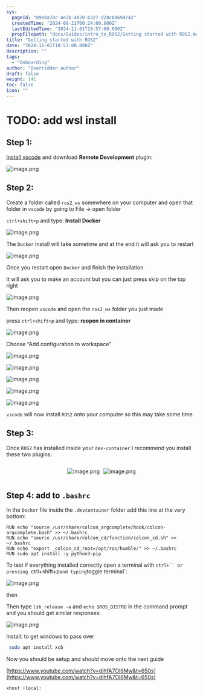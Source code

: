 ```yaml
---
sys:
  pageId: "89e0a78c-4e2b-4070-b327-d28cb0694742"
  createdTime: "2024-08-21T00:24:00.000Z"
  lastEditedTime: "2024-11-01T18:57:00.000Z"
  propFilepath: "docs/Guides/intro_to_ROS2/Getting started with ROS2.md"
title: "Getting started with ROS2"
date: "2024-11-01T18:57:00.000Z"
description: ""
tags:
  - "Onboarding"
author: "Overridden author"
draft: false
weight: 141
toc: false
icon: ""
---
```


# TODO: add wsl install

## Step 1:

[Install vscode](https://code.visualstudio.com/download) and download **Remote Development** plugin:

![image.png](https://prod-files-secure.s3.us-west-2.amazonaws.com/d518164a-d88e-44d1-a4ee-3adb3bd8bce0/efb52993-1881-4a40-b95e-6f020334f022/image.png?X-Amz-Algorithm=AWS4-HMAC-SHA256&X-Amz-Content-Sha256=UNSIGNED-PAYLOAD&X-Amz-Credential=ASIAZI2LB466QYLFSPLD%2F20250411%2Fus-west-2%2Fs3%2Faws4_request&X-Amz-Date=20250411T161000Z&X-Amz-Expires=3600&X-Amz-Security-Token=IQoJb3JpZ2luX2VjEEgaCXVzLXdlc3QtMiJGMEQCIH%2FZmg%2Byyd34a7fDiQGNyNsCEjIMCsVVc%2FXK2iAOHHTtAiARA%2FtDdq%2FJxI0u1IfJUVwjcpG3Bu2QvPKfI%2FtnsOmxbiqIBAjB%2F%2F%2F%2F%2F%2F%2F%2F%2F%2F8BEAAaDDYzNzQyMzE4MzgwNSIM7MXbWmDzj0Os%2Bs9%2BKtwDkRiAk8Qf0H8IjIhhtDalFmy%2FAYDoGcZCeAqM6C5%2FOPrUFqE8FLBRaD4phfY8JjCE%2FixKXmAJvmpTu01H9SOK1vzDPz64TO9uUiqVHsO9JtdJxAXKwokbLUumx2A%2Bv4zMDkhVX82gQW3isIJ30b1FjFoHAfXBhcCyRIpjDsaANPLUHikafyGNOyveuf5SQyAkn283UvOyCz9A6TUZDuwqmQbSeGzyrTd%2BRLBm64mIyVdErdurag9dPCiimhG0z4WZxprqlR%2FGomRURV7oyyDlWm0GvOPeTFwKPrBQekuJUCZdBJHBR1pNd2JrN3g2gfuFtJr0d3WM5TKggBZW7E7XPvqtge8nV2jkSelzjUO5dCimtmFluq8lBir%2F9yQN%2BoAeVj9xUH7EAUTqEKBG3drjlMldzyhTz8REERnabmpkFrIsaH2RNdA8HHJ82NXJXcRaVcd4x5gTSUCW2nTVV6TyS6QTMOSOVfQu01usYJodTcjnM09AmJz38avboDQxGbB6%2BVfIk6ajvwUt3iMjlyOn%2FYKxl9Xf78tJm7TZ1cafw%2BGbAQndp3lhVcTgk128%2FP4m6GHcq6WcSawPO6ZfSGl17HBX59ZtP7PqUnY8t8JITOUdw7fGRt4kOjoR0N4wm%2FLkvwY6pgGud8TqZQI2yjDh2Nlbex2X6GlAAhjJJuvxOD6J%2Fd%2F9vnA0ddvHBBLfRz9df5NKlpgyNPTahHMg5VSKtq9xrBHQxWOElWkMPGSAxWVCL4oEtevGFgL82x6f9lBH4QdITcfKaP2OwrBQVvnke7cbIrJeBsHNTq9A7wPU4RhSI06Q2oSW3BjmvCIxG8LKraCdgN33elJnExW6zgjRurkqlWHWiJrtkOrj&X-Amz-Signature=d1b8e5dfbd729b1cd8990454a5b1fd26bf5183796ebe7172e8a056d0df518bf6&X-Amz-SignedHeaders=host&x-id=GetObject)

## Step 2:

Create a folder called `ros2_ws` somewhere on your computer and open that folder in `vscode` by going to File → open folder 

`ctrl+shift+p` and type: **Install Docker**

![image.png](https://prod-files-secure.s3.us-west-2.amazonaws.com/d518164a-d88e-44d1-a4ee-3adb3bd8bce0/2269dc0e-1cd5-47ff-bceb-c04ad9b2eab0/image.png?X-Amz-Algorithm=AWS4-HMAC-SHA256&X-Amz-Content-Sha256=UNSIGNED-PAYLOAD&X-Amz-Credential=ASIAZI2LB466QYLFSPLD%2F20250411%2Fus-west-2%2Fs3%2Faws4_request&X-Amz-Date=20250411T161000Z&X-Amz-Expires=3600&X-Amz-Security-Token=IQoJb3JpZ2luX2VjEEgaCXVzLXdlc3QtMiJGMEQCIH%2FZmg%2Byyd34a7fDiQGNyNsCEjIMCsVVc%2FXK2iAOHHTtAiARA%2FtDdq%2FJxI0u1IfJUVwjcpG3Bu2QvPKfI%2FtnsOmxbiqIBAjB%2F%2F%2F%2F%2F%2F%2F%2F%2F%2F8BEAAaDDYzNzQyMzE4MzgwNSIM7MXbWmDzj0Os%2Bs9%2BKtwDkRiAk8Qf0H8IjIhhtDalFmy%2FAYDoGcZCeAqM6C5%2FOPrUFqE8FLBRaD4phfY8JjCE%2FixKXmAJvmpTu01H9SOK1vzDPz64TO9uUiqVHsO9JtdJxAXKwokbLUumx2A%2Bv4zMDkhVX82gQW3isIJ30b1FjFoHAfXBhcCyRIpjDsaANPLUHikafyGNOyveuf5SQyAkn283UvOyCz9A6TUZDuwqmQbSeGzyrTd%2BRLBm64mIyVdErdurag9dPCiimhG0z4WZxprqlR%2FGomRURV7oyyDlWm0GvOPeTFwKPrBQekuJUCZdBJHBR1pNd2JrN3g2gfuFtJr0d3WM5TKggBZW7E7XPvqtge8nV2jkSelzjUO5dCimtmFluq8lBir%2F9yQN%2BoAeVj9xUH7EAUTqEKBG3drjlMldzyhTz8REERnabmpkFrIsaH2RNdA8HHJ82NXJXcRaVcd4x5gTSUCW2nTVV6TyS6QTMOSOVfQu01usYJodTcjnM09AmJz38avboDQxGbB6%2BVfIk6ajvwUt3iMjlyOn%2FYKxl9Xf78tJm7TZ1cafw%2BGbAQndp3lhVcTgk128%2FP4m6GHcq6WcSawPO6ZfSGl17HBX59ZtP7PqUnY8t8JITOUdw7fGRt4kOjoR0N4wm%2FLkvwY6pgGud8TqZQI2yjDh2Nlbex2X6GlAAhjJJuvxOD6J%2Fd%2F9vnA0ddvHBBLfRz9df5NKlpgyNPTahHMg5VSKtq9xrBHQxWOElWkMPGSAxWVCL4oEtevGFgL82x6f9lBH4QdITcfKaP2OwrBQVvnke7cbIrJeBsHNTq9A7wPU4RhSI06Q2oSW3BjmvCIxG8LKraCdgN33elJnExW6zgjRurkqlWHWiJrtkOrj&X-Amz-Signature=2e1cf3ec69451bbc9ed8b2e715cb2892e93819897199dd24ba2c502cdaa5d960&X-Amz-SignedHeaders=host&x-id=GetObject)

The `Docker` install will take sometime and at the end it will ask you to restart

![image.png](https://prod-files-secure.s3.us-west-2.amazonaws.com/d518164a-d88e-44d1-a4ee-3adb3bd8bce0/ed233f78-be33-4b1f-b89c-9c346c0e961e/image.png?X-Amz-Algorithm=AWS4-HMAC-SHA256&X-Amz-Content-Sha256=UNSIGNED-PAYLOAD&X-Amz-Credential=ASIAZI2LB466QYLFSPLD%2F20250411%2Fus-west-2%2Fs3%2Faws4_request&X-Amz-Date=20250411T161000Z&X-Amz-Expires=3600&X-Amz-Security-Token=IQoJb3JpZ2luX2VjEEgaCXVzLXdlc3QtMiJGMEQCIH%2FZmg%2Byyd34a7fDiQGNyNsCEjIMCsVVc%2FXK2iAOHHTtAiARA%2FtDdq%2FJxI0u1IfJUVwjcpG3Bu2QvPKfI%2FtnsOmxbiqIBAjB%2F%2F%2F%2F%2F%2F%2F%2F%2F%2F8BEAAaDDYzNzQyMzE4MzgwNSIM7MXbWmDzj0Os%2Bs9%2BKtwDkRiAk8Qf0H8IjIhhtDalFmy%2FAYDoGcZCeAqM6C5%2FOPrUFqE8FLBRaD4phfY8JjCE%2FixKXmAJvmpTu01H9SOK1vzDPz64TO9uUiqVHsO9JtdJxAXKwokbLUumx2A%2Bv4zMDkhVX82gQW3isIJ30b1FjFoHAfXBhcCyRIpjDsaANPLUHikafyGNOyveuf5SQyAkn283UvOyCz9A6TUZDuwqmQbSeGzyrTd%2BRLBm64mIyVdErdurag9dPCiimhG0z4WZxprqlR%2FGomRURV7oyyDlWm0GvOPeTFwKPrBQekuJUCZdBJHBR1pNd2JrN3g2gfuFtJr0d3WM5TKggBZW7E7XPvqtge8nV2jkSelzjUO5dCimtmFluq8lBir%2F9yQN%2BoAeVj9xUH7EAUTqEKBG3drjlMldzyhTz8REERnabmpkFrIsaH2RNdA8HHJ82NXJXcRaVcd4x5gTSUCW2nTVV6TyS6QTMOSOVfQu01usYJodTcjnM09AmJz38avboDQxGbB6%2BVfIk6ajvwUt3iMjlyOn%2FYKxl9Xf78tJm7TZ1cafw%2BGbAQndp3lhVcTgk128%2FP4m6GHcq6WcSawPO6ZfSGl17HBX59ZtP7PqUnY8t8JITOUdw7fGRt4kOjoR0N4wm%2FLkvwY6pgGud8TqZQI2yjDh2Nlbex2X6GlAAhjJJuvxOD6J%2Fd%2F9vnA0ddvHBBLfRz9df5NKlpgyNPTahHMg5VSKtq9xrBHQxWOElWkMPGSAxWVCL4oEtevGFgL82x6f9lBH4QdITcfKaP2OwrBQVvnke7cbIrJeBsHNTq9A7wPU4RhSI06Q2oSW3BjmvCIxG8LKraCdgN33elJnExW6zgjRurkqlWHWiJrtkOrj&X-Amz-Signature=c4f089d909c88935f4b7288fc1bbf85e4eb71293163d57fba7ab0ee26ba96363&X-Amz-SignedHeaders=host&x-id=GetObject)

Once you restart open `Docker` and finish the installation

It will ask you to make an account but you can just press skip on the top right

![image.png](https://prod-files-secure.s3.us-west-2.amazonaws.com/d518164a-d88e-44d1-a4ee-3adb3bd8bce0/21010ad9-1659-4fd9-9f59-9932a09b2a3d/image.png?X-Amz-Algorithm=AWS4-HMAC-SHA256&X-Amz-Content-Sha256=UNSIGNED-PAYLOAD&X-Amz-Credential=ASIAZI2LB466QYLFSPLD%2F20250411%2Fus-west-2%2Fs3%2Faws4_request&X-Amz-Date=20250411T161000Z&X-Amz-Expires=3600&X-Amz-Security-Token=IQoJb3JpZ2luX2VjEEgaCXVzLXdlc3QtMiJGMEQCIH%2FZmg%2Byyd34a7fDiQGNyNsCEjIMCsVVc%2FXK2iAOHHTtAiARA%2FtDdq%2FJxI0u1IfJUVwjcpG3Bu2QvPKfI%2FtnsOmxbiqIBAjB%2F%2F%2F%2F%2F%2F%2F%2F%2F%2F8BEAAaDDYzNzQyMzE4MzgwNSIM7MXbWmDzj0Os%2Bs9%2BKtwDkRiAk8Qf0H8IjIhhtDalFmy%2FAYDoGcZCeAqM6C5%2FOPrUFqE8FLBRaD4phfY8JjCE%2FixKXmAJvmpTu01H9SOK1vzDPz64TO9uUiqVHsO9JtdJxAXKwokbLUumx2A%2Bv4zMDkhVX82gQW3isIJ30b1FjFoHAfXBhcCyRIpjDsaANPLUHikafyGNOyveuf5SQyAkn283UvOyCz9A6TUZDuwqmQbSeGzyrTd%2BRLBm64mIyVdErdurag9dPCiimhG0z4WZxprqlR%2FGomRURV7oyyDlWm0GvOPeTFwKPrBQekuJUCZdBJHBR1pNd2JrN3g2gfuFtJr0d3WM5TKggBZW7E7XPvqtge8nV2jkSelzjUO5dCimtmFluq8lBir%2F9yQN%2BoAeVj9xUH7EAUTqEKBG3drjlMldzyhTz8REERnabmpkFrIsaH2RNdA8HHJ82NXJXcRaVcd4x5gTSUCW2nTVV6TyS6QTMOSOVfQu01usYJodTcjnM09AmJz38avboDQxGbB6%2BVfIk6ajvwUt3iMjlyOn%2FYKxl9Xf78tJm7TZ1cafw%2BGbAQndp3lhVcTgk128%2FP4m6GHcq6WcSawPO6ZfSGl17HBX59ZtP7PqUnY8t8JITOUdw7fGRt4kOjoR0N4wm%2FLkvwY6pgGud8TqZQI2yjDh2Nlbex2X6GlAAhjJJuvxOD6J%2Fd%2F9vnA0ddvHBBLfRz9df5NKlpgyNPTahHMg5VSKtq9xrBHQxWOElWkMPGSAxWVCL4oEtevGFgL82x6f9lBH4QdITcfKaP2OwrBQVvnke7cbIrJeBsHNTq9A7wPU4RhSI06Q2oSW3BjmvCIxG8LKraCdgN33elJnExW6zgjRurkqlWHWiJrtkOrj&X-Amz-Signature=3907486e6482c7dcc1bc46118aa8facfb57e1892d9167b02b8efb3ec4f0c0838&X-Amz-SignedHeaders=host&x-id=GetObject)

Then reopen `vscode` and open the `ros2_ws` folder you just made

press `ctrl+shift+p` and type: **reopen in container**

![image.png](https://prod-files-secure.s3.us-west-2.amazonaws.com/d518164a-d88e-44d1-a4ee-3adb3bd8bce0/4e93b8c2-41ad-488c-8095-c74205196118/image.png?X-Amz-Algorithm=AWS4-HMAC-SHA256&X-Amz-Content-Sha256=UNSIGNED-PAYLOAD&X-Amz-Credential=ASIAZI2LB466QYLFSPLD%2F20250411%2Fus-west-2%2Fs3%2Faws4_request&X-Amz-Date=20250411T161000Z&X-Amz-Expires=3600&X-Amz-Security-Token=IQoJb3JpZ2luX2VjEEgaCXVzLXdlc3QtMiJGMEQCIH%2FZmg%2Byyd34a7fDiQGNyNsCEjIMCsVVc%2FXK2iAOHHTtAiARA%2FtDdq%2FJxI0u1IfJUVwjcpG3Bu2QvPKfI%2FtnsOmxbiqIBAjB%2F%2F%2F%2F%2F%2F%2F%2F%2F%2F8BEAAaDDYzNzQyMzE4MzgwNSIM7MXbWmDzj0Os%2Bs9%2BKtwDkRiAk8Qf0H8IjIhhtDalFmy%2FAYDoGcZCeAqM6C5%2FOPrUFqE8FLBRaD4phfY8JjCE%2FixKXmAJvmpTu01H9SOK1vzDPz64TO9uUiqVHsO9JtdJxAXKwokbLUumx2A%2Bv4zMDkhVX82gQW3isIJ30b1FjFoHAfXBhcCyRIpjDsaANPLUHikafyGNOyveuf5SQyAkn283UvOyCz9A6TUZDuwqmQbSeGzyrTd%2BRLBm64mIyVdErdurag9dPCiimhG0z4WZxprqlR%2FGomRURV7oyyDlWm0GvOPeTFwKPrBQekuJUCZdBJHBR1pNd2JrN3g2gfuFtJr0d3WM5TKggBZW7E7XPvqtge8nV2jkSelzjUO5dCimtmFluq8lBir%2F9yQN%2BoAeVj9xUH7EAUTqEKBG3drjlMldzyhTz8REERnabmpkFrIsaH2RNdA8HHJ82NXJXcRaVcd4x5gTSUCW2nTVV6TyS6QTMOSOVfQu01usYJodTcjnM09AmJz38avboDQxGbB6%2BVfIk6ajvwUt3iMjlyOn%2FYKxl9Xf78tJm7TZ1cafw%2BGbAQndp3lhVcTgk128%2FP4m6GHcq6WcSawPO6ZfSGl17HBX59ZtP7PqUnY8t8JITOUdw7fGRt4kOjoR0N4wm%2FLkvwY6pgGud8TqZQI2yjDh2Nlbex2X6GlAAhjJJuvxOD6J%2Fd%2F9vnA0ddvHBBLfRz9df5NKlpgyNPTahHMg5VSKtq9xrBHQxWOElWkMPGSAxWVCL4oEtevGFgL82x6f9lBH4QdITcfKaP2OwrBQVvnke7cbIrJeBsHNTq9A7wPU4RhSI06Q2oSW3BjmvCIxG8LKraCdgN33elJnExW6zgjRurkqlWHWiJrtkOrj&X-Amz-Signature=e9e04af9f26708ee72ffee7667f8625d2a4d61310a50349171036473571aabc9&X-Amz-SignedHeaders=host&x-id=GetObject)

Choose “Add configuration to workspace”

![image.png](https://prod-files-secure.s3.us-west-2.amazonaws.com/d518164a-d88e-44d1-a4ee-3adb3bd8bce0/9560b282-5060-4989-ba37-97e7b2c22476/image.png?X-Amz-Algorithm=AWS4-HMAC-SHA256&X-Amz-Content-Sha256=UNSIGNED-PAYLOAD&X-Amz-Credential=ASIAZI2LB466QYLFSPLD%2F20250411%2Fus-west-2%2Fs3%2Faws4_request&X-Amz-Date=20250411T161000Z&X-Amz-Expires=3600&X-Amz-Security-Token=IQoJb3JpZ2luX2VjEEgaCXVzLXdlc3QtMiJGMEQCIH%2FZmg%2Byyd34a7fDiQGNyNsCEjIMCsVVc%2FXK2iAOHHTtAiARA%2FtDdq%2FJxI0u1IfJUVwjcpG3Bu2QvPKfI%2FtnsOmxbiqIBAjB%2F%2F%2F%2F%2F%2F%2F%2F%2F%2F8BEAAaDDYzNzQyMzE4MzgwNSIM7MXbWmDzj0Os%2Bs9%2BKtwDkRiAk8Qf0H8IjIhhtDalFmy%2FAYDoGcZCeAqM6C5%2FOPrUFqE8FLBRaD4phfY8JjCE%2FixKXmAJvmpTu01H9SOK1vzDPz64TO9uUiqVHsO9JtdJxAXKwokbLUumx2A%2Bv4zMDkhVX82gQW3isIJ30b1FjFoHAfXBhcCyRIpjDsaANPLUHikafyGNOyveuf5SQyAkn283UvOyCz9A6TUZDuwqmQbSeGzyrTd%2BRLBm64mIyVdErdurag9dPCiimhG0z4WZxprqlR%2FGomRURV7oyyDlWm0GvOPeTFwKPrBQekuJUCZdBJHBR1pNd2JrN3g2gfuFtJr0d3WM5TKggBZW7E7XPvqtge8nV2jkSelzjUO5dCimtmFluq8lBir%2F9yQN%2BoAeVj9xUH7EAUTqEKBG3drjlMldzyhTz8REERnabmpkFrIsaH2RNdA8HHJ82NXJXcRaVcd4x5gTSUCW2nTVV6TyS6QTMOSOVfQu01usYJodTcjnM09AmJz38avboDQxGbB6%2BVfIk6ajvwUt3iMjlyOn%2FYKxl9Xf78tJm7TZ1cafw%2BGbAQndp3lhVcTgk128%2FP4m6GHcq6WcSawPO6ZfSGl17HBX59ZtP7PqUnY8t8JITOUdw7fGRt4kOjoR0N4wm%2FLkvwY6pgGud8TqZQI2yjDh2Nlbex2X6GlAAhjJJuvxOD6J%2Fd%2F9vnA0ddvHBBLfRz9df5NKlpgyNPTahHMg5VSKtq9xrBHQxWOElWkMPGSAxWVCL4oEtevGFgL82x6f9lBH4QdITcfKaP2OwrBQVvnke7cbIrJeBsHNTq9A7wPU4RhSI06Q2oSW3BjmvCIxG8LKraCdgN33elJnExW6zgjRurkqlWHWiJrtkOrj&X-Amz-Signature=1a850caf59747825134cc4c28273dc2dd043d5cedd0b1af1e33567681c7cae70&X-Amz-SignedHeaders=host&x-id=GetObject)

![image.png](https://prod-files-secure.s3.us-west-2.amazonaws.com/d518164a-d88e-44d1-a4ee-3adb3bd8bce0/2ee63f81-886b-48e8-a553-dc6e5eac99e4/image.png?X-Amz-Algorithm=AWS4-HMAC-SHA256&X-Amz-Content-Sha256=UNSIGNED-PAYLOAD&X-Amz-Credential=ASIAZI2LB466QYLFSPLD%2F20250411%2Fus-west-2%2Fs3%2Faws4_request&X-Amz-Date=20250411T161000Z&X-Amz-Expires=3600&X-Amz-Security-Token=IQoJb3JpZ2luX2VjEEgaCXVzLXdlc3QtMiJGMEQCIH%2FZmg%2Byyd34a7fDiQGNyNsCEjIMCsVVc%2FXK2iAOHHTtAiARA%2FtDdq%2FJxI0u1IfJUVwjcpG3Bu2QvPKfI%2FtnsOmxbiqIBAjB%2F%2F%2F%2F%2F%2F%2F%2F%2F%2F8BEAAaDDYzNzQyMzE4MzgwNSIM7MXbWmDzj0Os%2Bs9%2BKtwDkRiAk8Qf0H8IjIhhtDalFmy%2FAYDoGcZCeAqM6C5%2FOPrUFqE8FLBRaD4phfY8JjCE%2FixKXmAJvmpTu01H9SOK1vzDPz64TO9uUiqVHsO9JtdJxAXKwokbLUumx2A%2Bv4zMDkhVX82gQW3isIJ30b1FjFoHAfXBhcCyRIpjDsaANPLUHikafyGNOyveuf5SQyAkn283UvOyCz9A6TUZDuwqmQbSeGzyrTd%2BRLBm64mIyVdErdurag9dPCiimhG0z4WZxprqlR%2FGomRURV7oyyDlWm0GvOPeTFwKPrBQekuJUCZdBJHBR1pNd2JrN3g2gfuFtJr0d3WM5TKggBZW7E7XPvqtge8nV2jkSelzjUO5dCimtmFluq8lBir%2F9yQN%2BoAeVj9xUH7EAUTqEKBG3drjlMldzyhTz8REERnabmpkFrIsaH2RNdA8HHJ82NXJXcRaVcd4x5gTSUCW2nTVV6TyS6QTMOSOVfQu01usYJodTcjnM09AmJz38avboDQxGbB6%2BVfIk6ajvwUt3iMjlyOn%2FYKxl9Xf78tJm7TZ1cafw%2BGbAQndp3lhVcTgk128%2FP4m6GHcq6WcSawPO6ZfSGl17HBX59ZtP7PqUnY8t8JITOUdw7fGRt4kOjoR0N4wm%2FLkvwY6pgGud8TqZQI2yjDh2Nlbex2X6GlAAhjJJuvxOD6J%2Fd%2F9vnA0ddvHBBLfRz9df5NKlpgyNPTahHMg5VSKtq9xrBHQxWOElWkMPGSAxWVCL4oEtevGFgL82x6f9lBH4QdITcfKaP2OwrBQVvnke7cbIrJeBsHNTq9A7wPU4RhSI06Q2oSW3BjmvCIxG8LKraCdgN33elJnExW6zgjRurkqlWHWiJrtkOrj&X-Amz-Signature=b821462128b04b0e555531f1fe2920e55551407a7c9a6d9c608ed6c66e1007e8&X-Amz-SignedHeaders=host&x-id=GetObject)

![image.png](https://prod-files-secure.s3.us-west-2.amazonaws.com/d518164a-d88e-44d1-a4ee-3adb3bd8bce0/ae1580b2-b048-407e-aed9-b584224a7a04/image.png?X-Amz-Algorithm=AWS4-HMAC-SHA256&X-Amz-Content-Sha256=UNSIGNED-PAYLOAD&X-Amz-Credential=ASIAZI2LB466QYLFSPLD%2F20250411%2Fus-west-2%2Fs3%2Faws4_request&X-Amz-Date=20250411T161000Z&X-Amz-Expires=3600&X-Amz-Security-Token=IQoJb3JpZ2luX2VjEEgaCXVzLXdlc3QtMiJGMEQCIH%2FZmg%2Byyd34a7fDiQGNyNsCEjIMCsVVc%2FXK2iAOHHTtAiARA%2FtDdq%2FJxI0u1IfJUVwjcpG3Bu2QvPKfI%2FtnsOmxbiqIBAjB%2F%2F%2F%2F%2F%2F%2F%2F%2F%2F8BEAAaDDYzNzQyMzE4MzgwNSIM7MXbWmDzj0Os%2Bs9%2BKtwDkRiAk8Qf0H8IjIhhtDalFmy%2FAYDoGcZCeAqM6C5%2FOPrUFqE8FLBRaD4phfY8JjCE%2FixKXmAJvmpTu01H9SOK1vzDPz64TO9uUiqVHsO9JtdJxAXKwokbLUumx2A%2Bv4zMDkhVX82gQW3isIJ30b1FjFoHAfXBhcCyRIpjDsaANPLUHikafyGNOyveuf5SQyAkn283UvOyCz9A6TUZDuwqmQbSeGzyrTd%2BRLBm64mIyVdErdurag9dPCiimhG0z4WZxprqlR%2FGomRURV7oyyDlWm0GvOPeTFwKPrBQekuJUCZdBJHBR1pNd2JrN3g2gfuFtJr0d3WM5TKggBZW7E7XPvqtge8nV2jkSelzjUO5dCimtmFluq8lBir%2F9yQN%2BoAeVj9xUH7EAUTqEKBG3drjlMldzyhTz8REERnabmpkFrIsaH2RNdA8HHJ82NXJXcRaVcd4x5gTSUCW2nTVV6TyS6QTMOSOVfQu01usYJodTcjnM09AmJz38avboDQxGbB6%2BVfIk6ajvwUt3iMjlyOn%2FYKxl9Xf78tJm7TZ1cafw%2BGbAQndp3lhVcTgk128%2FP4m6GHcq6WcSawPO6ZfSGl17HBX59ZtP7PqUnY8t8JITOUdw7fGRt4kOjoR0N4wm%2FLkvwY6pgGud8TqZQI2yjDh2Nlbex2X6GlAAhjJJuvxOD6J%2Fd%2F9vnA0ddvHBBLfRz9df5NKlpgyNPTahHMg5VSKtq9xrBHQxWOElWkMPGSAxWVCL4oEtevGFgL82x6f9lBH4QdITcfKaP2OwrBQVvnke7cbIrJeBsHNTq9A7wPU4RhSI06Q2oSW3BjmvCIxG8LKraCdgN33elJnExW6zgjRurkqlWHWiJrtkOrj&X-Amz-Signature=ce8ccda80d4cd41b75d36910c303c391be17fdb838562ee00de88d869dc589d6&X-Amz-SignedHeaders=host&x-id=GetObject)

![image.png](https://prod-files-secure.s3.us-west-2.amazonaws.com/d518164a-d88e-44d1-a4ee-3adb3bd8bce0/53255b28-f75e-430f-b9e3-c0ac8577e42b/image.png?X-Amz-Algorithm=AWS4-HMAC-SHA256&X-Amz-Content-Sha256=UNSIGNED-PAYLOAD&X-Amz-Credential=ASIAZI2LB466QYLFSPLD%2F20250411%2Fus-west-2%2Fs3%2Faws4_request&X-Amz-Date=20250411T161000Z&X-Amz-Expires=3600&X-Amz-Security-Token=IQoJb3JpZ2luX2VjEEgaCXVzLXdlc3QtMiJGMEQCIH%2FZmg%2Byyd34a7fDiQGNyNsCEjIMCsVVc%2FXK2iAOHHTtAiARA%2FtDdq%2FJxI0u1IfJUVwjcpG3Bu2QvPKfI%2FtnsOmxbiqIBAjB%2F%2F%2F%2F%2F%2F%2F%2F%2F%2F8BEAAaDDYzNzQyMzE4MzgwNSIM7MXbWmDzj0Os%2Bs9%2BKtwDkRiAk8Qf0H8IjIhhtDalFmy%2FAYDoGcZCeAqM6C5%2FOPrUFqE8FLBRaD4phfY8JjCE%2FixKXmAJvmpTu01H9SOK1vzDPz64TO9uUiqVHsO9JtdJxAXKwokbLUumx2A%2Bv4zMDkhVX82gQW3isIJ30b1FjFoHAfXBhcCyRIpjDsaANPLUHikafyGNOyveuf5SQyAkn283UvOyCz9A6TUZDuwqmQbSeGzyrTd%2BRLBm64mIyVdErdurag9dPCiimhG0z4WZxprqlR%2FGomRURV7oyyDlWm0GvOPeTFwKPrBQekuJUCZdBJHBR1pNd2JrN3g2gfuFtJr0d3WM5TKggBZW7E7XPvqtge8nV2jkSelzjUO5dCimtmFluq8lBir%2F9yQN%2BoAeVj9xUH7EAUTqEKBG3drjlMldzyhTz8REERnabmpkFrIsaH2RNdA8HHJ82NXJXcRaVcd4x5gTSUCW2nTVV6TyS6QTMOSOVfQu01usYJodTcjnM09AmJz38avboDQxGbB6%2BVfIk6ajvwUt3iMjlyOn%2FYKxl9Xf78tJm7TZ1cafw%2BGbAQndp3lhVcTgk128%2FP4m6GHcq6WcSawPO6ZfSGl17HBX59ZtP7PqUnY8t8JITOUdw7fGRt4kOjoR0N4wm%2FLkvwY6pgGud8TqZQI2yjDh2Nlbex2X6GlAAhjJJuvxOD6J%2Fd%2F9vnA0ddvHBBLfRz9df5NKlpgyNPTahHMg5VSKtq9xrBHQxWOElWkMPGSAxWVCL4oEtevGFgL82x6f9lBH4QdITcfKaP2OwrBQVvnke7cbIrJeBsHNTq9A7wPU4RhSI06Q2oSW3BjmvCIxG8LKraCdgN33elJnExW6zgjRurkqlWHWiJrtkOrj&X-Amz-Signature=c6f459506cb9122827828cbaa23a240d2a082cbd05227beff0bc4263cdc8aed9&X-Amz-SignedHeaders=host&x-id=GetObject)

![image.png](https://prod-files-secure.s3.us-west-2.amazonaws.com/d518164a-d88e-44d1-a4ee-3adb3bd8bce0/7c562767-5af9-4ffb-97d1-327bcdf4ee00/image.png?X-Amz-Algorithm=AWS4-HMAC-SHA256&X-Amz-Content-Sha256=UNSIGNED-PAYLOAD&X-Amz-Credential=ASIAZI2LB466QYLFSPLD%2F20250411%2Fus-west-2%2Fs3%2Faws4_request&X-Amz-Date=20250411T161000Z&X-Amz-Expires=3600&X-Amz-Security-Token=IQoJb3JpZ2luX2VjEEgaCXVzLXdlc3QtMiJGMEQCIH%2FZmg%2Byyd34a7fDiQGNyNsCEjIMCsVVc%2FXK2iAOHHTtAiARA%2FtDdq%2FJxI0u1IfJUVwjcpG3Bu2QvPKfI%2FtnsOmxbiqIBAjB%2F%2F%2F%2F%2F%2F%2F%2F%2F%2F8BEAAaDDYzNzQyMzE4MzgwNSIM7MXbWmDzj0Os%2Bs9%2BKtwDkRiAk8Qf0H8IjIhhtDalFmy%2FAYDoGcZCeAqM6C5%2FOPrUFqE8FLBRaD4phfY8JjCE%2FixKXmAJvmpTu01H9SOK1vzDPz64TO9uUiqVHsO9JtdJxAXKwokbLUumx2A%2Bv4zMDkhVX82gQW3isIJ30b1FjFoHAfXBhcCyRIpjDsaANPLUHikafyGNOyveuf5SQyAkn283UvOyCz9A6TUZDuwqmQbSeGzyrTd%2BRLBm64mIyVdErdurag9dPCiimhG0z4WZxprqlR%2FGomRURV7oyyDlWm0GvOPeTFwKPrBQekuJUCZdBJHBR1pNd2JrN3g2gfuFtJr0d3WM5TKggBZW7E7XPvqtge8nV2jkSelzjUO5dCimtmFluq8lBir%2F9yQN%2BoAeVj9xUH7EAUTqEKBG3drjlMldzyhTz8REERnabmpkFrIsaH2RNdA8HHJ82NXJXcRaVcd4x5gTSUCW2nTVV6TyS6QTMOSOVfQu01usYJodTcjnM09AmJz38avboDQxGbB6%2BVfIk6ajvwUt3iMjlyOn%2FYKxl9Xf78tJm7TZ1cafw%2BGbAQndp3lhVcTgk128%2FP4m6GHcq6WcSawPO6ZfSGl17HBX59ZtP7PqUnY8t8JITOUdw7fGRt4kOjoR0N4wm%2FLkvwY6pgGud8TqZQI2yjDh2Nlbex2X6GlAAhjJJuvxOD6J%2Fd%2F9vnA0ddvHBBLfRz9df5NKlpgyNPTahHMg5VSKtq9xrBHQxWOElWkMPGSAxWVCL4oEtevGFgL82x6f9lBH4QdITcfKaP2OwrBQVvnke7cbIrJeBsHNTq9A7wPU4RhSI06Q2oSW3BjmvCIxG8LKraCdgN33elJnExW6zgjRurkqlWHWiJrtkOrj&X-Amz-Signature=10a38639558720d365f18832877fe52602475119616fb5c449c40c2ce64b64b1&X-Amz-SignedHeaders=host&x-id=GetObject)

`vscode` will now install `ROS2` onto your computer so this may take some time.

## Step 3:

Once `ROS2` has installed inside your `dev-container` I recommend you install these two plugins:

<div style="display: flex;flex-direction: row; column-gap:10px; max-width: 630px;justify-content: center;">
<div>

![image.png](https://prod-files-secure.s3.us-west-2.amazonaws.com/d518164a-d88e-44d1-a4ee-3adb3bd8bce0/3fc3d550-5a54-4ba1-ba6b-faa01cdb7369/image.png?X-Amz-Algorithm=AWS4-HMAC-SHA256&X-Amz-Content-Sha256=UNSIGNED-PAYLOAD&X-Amz-Credential=ASIAZI2LB4667ADSKYWU%2F20250411%2Fus-west-2%2Fs3%2Faws4_request&X-Amz-Date=20250411T161004Z&X-Amz-Expires=3600&X-Amz-Security-Token=IQoJb3JpZ2luX2VjEEgaCXVzLXdlc3QtMiJHMEUCIQCjMHibTetc9UlGVqvJ9tkWIR5T6uPyW15lolaiT7bRmAIgfW%2FKEsYXacZkgeXCOqc0ZuZsJfXSXOoUgzVoZ1SzMGcqiAQIwf%2F%2F%2F%2F%2F%2F%2F%2F%2F%2FARAAGgw2Mzc0MjMxODM4MDUiDHJLfmaNdVG771H7cCrcAxJPnyJ5X%2FRFQAJYXmuNq5Oy51OLSNArLOVmpbowjXqVxb6%2FTi6EBRG2614IXITkNNWN94JbdWbU9GDijv4CMwKjbXtYqrdA904eJowBzpEleWcOV51%2BFS9Qzb1FnVX7pxYqirPxcddj1EjbFi3F%2BGhMm%2Fgs658mTXQ%2Fq94zKv9DnepkHpXzTNnQvpxIXWyQzL05zXN1RPyuGRHeTF5T3UHwVwYhqXCXP7i0ntqKfvGzf52Hf8c4%2B%2BCxHdIgfruNxA0ZsLItAjowli1DCsaDIcn1f5y10peLDWsWYo%2FE8JMlhTmdeukickeesa29DfEUQK8u4TAwzb9wtVEJRx%2BiJDc4YmB6ceTv8jlv0t0mu4A6vhJVV7PpCNn9kLnTdGg8X%2FldQYxylXWZurZC4rfhuCQ%2FbUj3hXp%2Bu%2F30H%2FH%2Bl3dJ4%2FL%2BvO7AzF%2Bt%2BlM8XKH18p66SjSTdfevQvmNE%2FkRYHiNhEa4BR0u5RaTFbCXYzTG4kCs0WDWVJzbB9rsVwOajPw8t9gq%2FtBFfzV3GUVtT2NNlQSbf3G1KxsAW%2BjFvB3rkNJpjvyHhQUwZxPBbQ%2FjDPMrO6l%2FC0wcydTee%2FZCZ%2Bv3r38FdFZpG%2BGvbuDK3oWbV%2BkgsfqznQrmV00PMLrx5L8GOqUB8n3PAHmrrO5rYXGDs4gqqM9RLu%2FlJv%2BgSiW%2BXBQCfd86D%2FHzjwsNXBMas%2BLWQWsXeQkQ%2B6M25eidlW2qIvW3ySsg48CjE1yME6MYBNcgEtoSG32jgJ8uVCOxpddah3XVQUDozUZEQy4qkbCziZq%2BkFSH80qwvCt4t4a%2BtHKvR%2BvzzxafLMbgSNt%2B4URZaiUlaBms54aONhsw1AP01hYrvWOr%2Bkx8&X-Amz-Signature=a1d882536ba5fd2f9fb9deb65ad8a7f94b31c3430f6e70f886d05f7c4f71da2c&X-Amz-SignedHeaders=host&x-id=GetObject)

</div>
<div>

![image.png](https://prod-files-secure.s3.us-west-2.amazonaws.com/d518164a-d88e-44d1-a4ee-3adb3bd8bce0/d994cc66-13c2-4093-a5a3-f84cf4601a82/image.png?X-Amz-Algorithm=AWS4-HMAC-SHA256&X-Amz-Content-Sha256=UNSIGNED-PAYLOAD&X-Amz-Credential=ASIAZI2LB4663HO6LLXV%2F20250411%2Fus-west-2%2Fs3%2Faws4_request&X-Amz-Date=20250411T161004Z&X-Amz-Expires=3600&X-Amz-Security-Token=IQoJb3JpZ2luX2VjEEgaCXVzLXdlc3QtMiJGMEQCIBk0oL6xQKteiQZKmR1H2kqyF9AVuCvGf7%2B4Zs0zy6TdAiBRKbWjhRy4GySiZsxyHHamR14D3MrascHWy6pjy%2Bf5OiqIBAjB%2F%2F%2F%2F%2F%2F%2F%2F%2F%2F8BEAAaDDYzNzQyMzE4MzgwNSIMfKawui3oLAk8%2FdI8KtwDTMkRXxchry9rvxrqDf3LV0jDjkY0XUbdUJiI3Xvjdru4q5LhfUdY3oLVTKQ%2B%2Fi%2FfhFXqpe42lBD2o1DgxQP%2F4kapJNsFR3AFeCn143B9TP6vOPUy%2Bo3HfRB1r%2FzEP01gObVTxvrT%2BH28wkKHepVZbHSKE3a%2Bo1CkioOAWux49E0v8oZKVXWJtWKlB7o4ppI3nBCBlPxPg27EjeLxqw4eL%2BFeYYJHMiRFS6alvKH%2BD6GeVm23dNKEYXsG0IkPp4XX%2FGYnkLhS4KsRJQRrg1troTUCCVBsaSfbmRV6%2FhhoQ0kNAqhlwhGvcRiKXzmAfs5Dk8vrPe9TEuhe0nRP7fJZ9IbfcouxLOeoJP2XmuKrYx4vdA8Eo4c6sRDLl4Ez9G6%2Fr6C6idkWGqY63krclNeUW6TQzJx%2BnV5VlQAh2v6Bj6gLiVgWhiTt8ubmE5g6vbpKqRAYvXTlAG%2F8QzVMAAfrAiG4wG6nQ5jRzOPmPrgw670iOLpVd1Makv9b0kBCVCTTe9rCkPedVAajsIvyuMhDlO46JvCdYQqL7Cm63vjBj1gRFNnVgvtMyTDDuMxO9Hx3MKkclTJwnEUy6cZZEfvybhLtr1Bevyx216ckECHyyA5OAIwPM8fc%2BK9qkP8w8vHkvwY6pgEoxyh32CukFXSzzy1tcKu6zWUg8rXi25KgmZ6846Ttbz6ejwHrNuxIit9ufS%2F1Z8LA4VNTw0TmNV6SGOX6I9GqY89pvF9WkgOs7HuAAUKBaxkUf4rrDjbvP84zgmex7cMYS3vxJ%2BNrxL4u1YTqluEiVFB1QDDbTW9wGk%2Fe8BVvaAIRtJJa8RS24pm0CT7NSmjzDw4gOKuaazyg5LsT0bdInOa8TSQa&X-Amz-Signature=47ea247ce00df77fff2fcc8cb5802e7f235773096e7b3fc3b06369173a7ead86&X-Amz-SignedHeaders=host&x-id=GetObject)

</div>
</div>

## Step 4: add to `.bashrc`

In the `Docker` file inside the `.devcontainer` folder add this line at the very bottom: 

```docker
RUN echo "source /usr/share/colcon_argcomplete/hook/colcon-argcomplete.bash" >> ~/.bashrc
RUN echo "source /usr/share/colcon_cd/function/colcon_cd.sh" >> ~/.bashrc
RUN echo "export _colcon_cd_root=/opt/ros/humble/" >> ~/.bashrc
RUN sudo apt install -y python3-pip 
```

To test if everything installed correctly open a terminal with `ctrl+`` or pressing `ctrl+shift+p` and typing `toggle terminal`:

![image.png](https://prod-files-secure.s3.us-west-2.amazonaws.com/d518164a-d88e-44d1-a4ee-3adb3bd8bce0/6a4943d8-b04e-4c02-9a58-775f3384d1a5/image.png?X-Amz-Algorithm=AWS4-HMAC-SHA256&X-Amz-Content-Sha256=UNSIGNED-PAYLOAD&X-Amz-Credential=ASIAZI2LB466QYLFSPLD%2F20250411%2Fus-west-2%2Fs3%2Faws4_request&X-Amz-Date=20250411T161000Z&X-Amz-Expires=3600&X-Amz-Security-Token=IQoJb3JpZ2luX2VjEEgaCXVzLXdlc3QtMiJGMEQCIH%2FZmg%2Byyd34a7fDiQGNyNsCEjIMCsVVc%2FXK2iAOHHTtAiARA%2FtDdq%2FJxI0u1IfJUVwjcpG3Bu2QvPKfI%2FtnsOmxbiqIBAjB%2F%2F%2F%2F%2F%2F%2F%2F%2F%2F8BEAAaDDYzNzQyMzE4MzgwNSIM7MXbWmDzj0Os%2Bs9%2BKtwDkRiAk8Qf0H8IjIhhtDalFmy%2FAYDoGcZCeAqM6C5%2FOPrUFqE8FLBRaD4phfY8JjCE%2FixKXmAJvmpTu01H9SOK1vzDPz64TO9uUiqVHsO9JtdJxAXKwokbLUumx2A%2Bv4zMDkhVX82gQW3isIJ30b1FjFoHAfXBhcCyRIpjDsaANPLUHikafyGNOyveuf5SQyAkn283UvOyCz9A6TUZDuwqmQbSeGzyrTd%2BRLBm64mIyVdErdurag9dPCiimhG0z4WZxprqlR%2FGomRURV7oyyDlWm0GvOPeTFwKPrBQekuJUCZdBJHBR1pNd2JrN3g2gfuFtJr0d3WM5TKggBZW7E7XPvqtge8nV2jkSelzjUO5dCimtmFluq8lBir%2F9yQN%2BoAeVj9xUH7EAUTqEKBG3drjlMldzyhTz8REERnabmpkFrIsaH2RNdA8HHJ82NXJXcRaVcd4x5gTSUCW2nTVV6TyS6QTMOSOVfQu01usYJodTcjnM09AmJz38avboDQxGbB6%2BVfIk6ajvwUt3iMjlyOn%2FYKxl9Xf78tJm7TZ1cafw%2BGbAQndp3lhVcTgk128%2FP4m6GHcq6WcSawPO6ZfSGl17HBX59ZtP7PqUnY8t8JITOUdw7fGRt4kOjoR0N4wm%2FLkvwY6pgGud8TqZQI2yjDh2Nlbex2X6GlAAhjJJuvxOD6J%2Fd%2F9vnA0ddvHBBLfRz9df5NKlpgyNPTahHMg5VSKtq9xrBHQxWOElWkMPGSAxWVCL4oEtevGFgL82x6f9lBH4QdITcfKaP2OwrBQVvnke7cbIrJeBsHNTq9A7wPU4RhSI06Q2oSW3BjmvCIxG8LKraCdgN33elJnExW6zgjRurkqlWHWiJrtkOrj&X-Amz-Signature=a773edaadf783d3b40143eedc5f2a24f12226a0ceebc6fd3463a9bfa82ffc36e&X-Amz-SignedHeaders=host&x-id=GetObject)

then 

Then type `lsb_release -a` and `echo $ROS_DISTRO` in the command prompt and you should get similar responses:

![image.png](https://prod-files-secure.s3.us-west-2.amazonaws.com/d518164a-d88e-44d1-a4ee-3adb3bd8bce0/3e635dec-a805-4e85-8b9e-d000e5b71a4e/image.png?X-Amz-Algorithm=AWS4-HMAC-SHA256&X-Amz-Content-Sha256=UNSIGNED-PAYLOAD&X-Amz-Credential=ASIAZI2LB466QYLFSPLD%2F20250411%2Fus-west-2%2Fs3%2Faws4_request&X-Amz-Date=20250411T161000Z&X-Amz-Expires=3600&X-Amz-Security-Token=IQoJb3JpZ2luX2VjEEgaCXVzLXdlc3QtMiJGMEQCIH%2FZmg%2Byyd34a7fDiQGNyNsCEjIMCsVVc%2FXK2iAOHHTtAiARA%2FtDdq%2FJxI0u1IfJUVwjcpG3Bu2QvPKfI%2FtnsOmxbiqIBAjB%2F%2F%2F%2F%2F%2F%2F%2F%2F%2F8BEAAaDDYzNzQyMzE4MzgwNSIM7MXbWmDzj0Os%2Bs9%2BKtwDkRiAk8Qf0H8IjIhhtDalFmy%2FAYDoGcZCeAqM6C5%2FOPrUFqE8FLBRaD4phfY8JjCE%2FixKXmAJvmpTu01H9SOK1vzDPz64TO9uUiqVHsO9JtdJxAXKwokbLUumx2A%2Bv4zMDkhVX82gQW3isIJ30b1FjFoHAfXBhcCyRIpjDsaANPLUHikafyGNOyveuf5SQyAkn283UvOyCz9A6TUZDuwqmQbSeGzyrTd%2BRLBm64mIyVdErdurag9dPCiimhG0z4WZxprqlR%2FGomRURV7oyyDlWm0GvOPeTFwKPrBQekuJUCZdBJHBR1pNd2JrN3g2gfuFtJr0d3WM5TKggBZW7E7XPvqtge8nV2jkSelzjUO5dCimtmFluq8lBir%2F9yQN%2BoAeVj9xUH7EAUTqEKBG3drjlMldzyhTz8REERnabmpkFrIsaH2RNdA8HHJ82NXJXcRaVcd4x5gTSUCW2nTVV6TyS6QTMOSOVfQu01usYJodTcjnM09AmJz38avboDQxGbB6%2BVfIk6ajvwUt3iMjlyOn%2FYKxl9Xf78tJm7TZ1cafw%2BGbAQndp3lhVcTgk128%2FP4m6GHcq6WcSawPO6ZfSGl17HBX59ZtP7PqUnY8t8JITOUdw7fGRt4kOjoR0N4wm%2FLkvwY6pgGud8TqZQI2yjDh2Nlbex2X6GlAAhjJJuvxOD6J%2Fd%2F9vnA0ddvHBBLfRz9df5NKlpgyNPTahHMg5VSKtq9xrBHQxWOElWkMPGSAxWVCL4oEtevGFgL82x6f9lBH4QdITcfKaP2OwrBQVvnke7cbIrJeBsHNTq9A7wPU4RhSI06Q2oSW3BjmvCIxG8LKraCdgN33elJnExW6zgjRurkqlWHWiJrtkOrj&X-Amz-Signature=e87cf835c98cbf9e17ae21a351424a5fcd15af36cda07914488d795048cb1037&X-Amz-SignedHeaders=host&x-id=GetObject)

Install:  to get windows to pass over

```bash
 sudo apt install xcb
```

Now you should be setup and should move onto the next guide 

[https://www.youtube.com/watch?v=dihfA7Ol6Mw&t=650s](https://www.youtube.com/watch?v=dihfA7Ol6Mw&t=650s)

```python
xhost +local:
```
